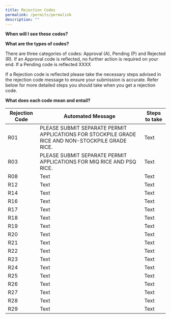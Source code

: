 ```yaml
---
title: Rejection Codes
permalink: /permits/permalink
description: ""
---
```

**When will I see these codes?**


**What are the types of codes?**

There are three categories of codes: Approval (A), Pending (P) and Rejected (R). If an Approval code is reflected, no further action is required on your end. If a Pending code is reflected XXXX

If a Rejection code is reflected please take the necessary steps advised in the rejection code message to ensure your submission is accurate. Refer below for more detailed steps you should take when you get a rejection code. 

**What does each code mean and entail?**





| Rejection Code | Automated Message  | Steps to take |
| -------- | -------- | -------- |
| R01     | PLEASE SUBMIT SEPARATE PERMIT APPLICATIONS FOR STOCKPILE GRADE RICE AND NON-STOCKPILE GRADE RICE.    | Text     |
| R03     | PLEASE SUBMIT SEPARATE PERMIT APPLICATIONS FOR MIQ RICE AND PSQ RICE.     | Text     |
| R08     | Text     | Text     |
| R12     | Text     | Text     |
| R14     | Text     | Text     |
| R16     | Text     | Text     |
| R17     | Text     | Text     |
| R18     | Text     | Text     |
| R19     | Text     | Text     |
| R20    | Text     | Text     |
| R21    | Text     | Text     |
| R22     | Text     | Text     |
| R23     | Text     | Text     |
| R24     | Text     | Text     |
| R25     | Text     | Text     |
| R26     | Text     | Text     |
| R27     | Text     | Text     |
| R28    | Text     | Text     |
| R29     | Text     | Text     |